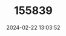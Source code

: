 ---
title: "155839"
category: "Bythiospeum clessini"
draft: false
date: 2024-02-22 13:03:52
languages:
  German: ["Clessins Brunnenschnecke"]
---